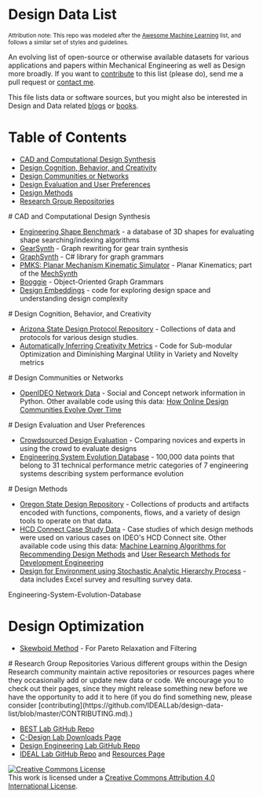 # Design Data List
<small>Attribution note: This repo was modeled after the [Awesome Machine Learning](https://github.com/josephmisiti/awesome-machine-learning) list, and follows a similar set of styles and guidelines.</small>

An evolving list of open-source or otherwise available datasets for various applications and papers within Mechanical Engineering as well as Design more broadly. If you want to [contribute](https://github.com/IDEALLab/design-data-list/blob/master/CONTRIBUTING.md) to this list (please do), send me a pull request or [contact me](http://ideal.umd.edu/contact_faq.html).

This file lists data or software sources, but you might also be interested in Design and Data related [blogs](https://github.com/IDEALLab/design-data-list/blob/master/blogs.md) or [books](https://github.com/IDEALLab/design-data-list/blob/master/books.md).


# Table of Contents
- [CAD and Computational Design Synthesis](#cds)
- [Design Cognition, Behavior, and Creativity](#cognition)
- [Design Communities or Networks](#networks)
- [Design Evaluation and User Preferences](#preferences)
- [Design Methods](#preferences)
- [Research Group Repositories](#repos)

<a name="cds" />
# CAD and Computational Design Synthesis

- [Engineering Shape Benchmark](https://engineering.purdue.edu/cdesign/wp/downloads/) - a database of 3D shapes for evaluating shape searching/indexing algorithms
- [GearSynth](https://github.com/albertut/gearsynth) - Graph rewriting for gear train synthesis
- [GraphSynth](http://designengrlab.github.io/GraphSynth/) - C# library for graph grammars
- [PMKS: Planar Mechanism Kinematic Simulator](https://github.com/DesignEngrLab/PMKS) - Planar Kinematics; part of the [MechSynth](https://rkprad.wordpress.com/research/mechsynth/)
- [Booggie](http://sourceforge.net/projects/booggie/) - Object-Oriented Graph Grammars
- [Design Embeddings](https://github.com/IDEALLab/design_embeddings_idetc_2016) - code for exploring design space and understanding design complexity

<a name="#cognition" />
# Design Cognition, Behavior, and Creativity

- [Arizona State Design Protocol Repository](http://asudesign.asu.edu/protocol_repository/repository) - Collections of data and protocols for various design studies.
- [Automatically Inferring Creativity Metrics](https://github.com/IDEALLab/creativitymetrics) - Code for Sub-modular Optimization and Diminishing Marginal Utility in Variety and Novelty metrics


<a name="networks" />
# Design Communities or Networks

- [OpenIDEO Network Data](https://github.com/IDEALLab/openideo_network_data) - Social and Concept network information in Python. Other available code using this data: [How Online Design Communities Evolve Over Time](https://github.com/IDEALLab/openideo_idetc_2014)


<a name="#preferences" />
# Design Evaluation and User Preferences

- [Crowdsourced Design Evaluation](https://github.com/aburnap/JMD2015-When-Crowdsourcing-Fails) - Comparing novices and experts in using the crowd to evaluate designs
- [Engineering System Evolution Database](https://github.com/glzhang85/Engineering-System-Evolution-Database) - 100,000 data points that belong to 31 technical performance metric categories of 7 engineering systems describing system performance evolution


<a name="#methods" />
# Design Methods

- [Oregon State Design Repository](http://function2.mime.oregonstate.edu:8080/view/index.jsp) - Collections of products and artifacts encoded with functions, components, flows, and a variety of design tools to operate on that data.
- [HCD Connect Case Study Data](https://github.com/IDEALLab/hcdconnect_case_data) - Case studies of which design methods were used on various cases on IDEO's HCD Connect site. Other available code using this data: [Machine Learning Algorithms for Recommending Design Methods](https://github.com/IDEALLab/design_method_recommendation_JMD_2014) and [User Research Methods for Development Engineering](https://github.com/IDEALLab/hcd_connect_idetc_2014)
- [Design for Environment using Stochastic Analytic Hierarchy Process](https://engineering.purdue.edu/cdesign/wp/downloads/) - data includes Excel survey and resulting survey data.

Engineering-System-Evolution-Database
<a name="#optimization" />
# Design Optimization

- [Skewboid Method](https://github.com/DesignEngrLab/Skewboid) - For Pareto Relaxation and Filtering




<a name="#repos" />
# Research Group Repositories
Various different groups within the Design Research community maintain active repositories or resources pages where they occasionally add or update new data or code. We encourage you to check out their pages, since they might release something new before we have the opportunity to add it to here (if you do find something new, please consider [contributing](https://github.com/IDEALLab/design-data-list/blob/master/CONTRIBUTING.md).)

- [BEST Lab GitHub Repo](https://github.com/BerkeleyExpertSystemTechnologiesLab)
- [C-Design Lab Downloads Page](https://engineering.purdue.edu/cdesign/wp/downloads/)
- [Design Engineering Lab GitHub Repo](https://github.com/DesignEngrLab)
- [IDEAL Lab GitHub Repo](https://github.com/IDEALLab) and [Resources Page](http://ideal.umd.edu/resources.html)



<a rel="license" href="http://creativecommons.org/licenses/by/4.0/"><img alt="Creative Commons License" style="border-width:0" src="https://i.creativecommons.org/l/by/4.0/88x31.png" /></a><br />This work is licensed under a <a rel="license" href="http://creativecommons.org/licenses/by/4.0/">Creative Commons Attribution 4.0 International License</a>.
